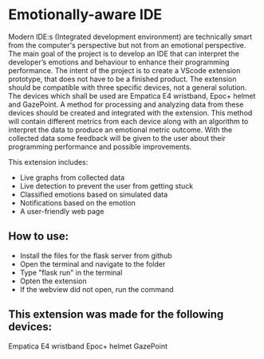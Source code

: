 # Emotionally-aware IDE

Modern IDE:s (Integrated development environment) are technically smart from the computer's perspective but not from an emotional perspective. The main goal of the project is to develop an IDE that can interpret the developer’s emotions and behaviour to enhance their programming performance. The intent of the project is to create a VScode extension prototype, that does not have to be a finished product. The extension should be compatible with three specific devices, not a general solution. The devices which shall be used are Empatica E4 wristband, Epoc+ helmet and GazePoint. A method for processing and analyzing data from these devices should be created and integrated with the extension. This method will contain different metrics from each device along with an algorithm to interpret the data to produce an emotional metric outcome. With the collected data some feedback will be given to the user about their programming performance and possible improvements. 

This extension includes:
- Live graphs from collected data
- Live detection to prevent the user from getting stuck
- Classified emotions based on simulated data
- Notifications based on the emotion
- A user-friendly web page

## How to use:
- Install the files for the flask server from github
- Open the terminal and navigate to the folder
- Type "flask run" in the terminal
- Opten the extension
- If the webview did not open, run the command


## This extension was made for the following devices:
Empatica E4 wristband
Epoc+ helmet
GazePoint


